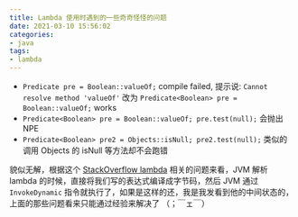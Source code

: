 ```yaml
---
title: Lambda 使用时遇到的一些奇奇怪怪的问题
date: 2021-03-10 15:56:02
categories:
- java
tags:
- lambda
---
```


* `Predicate pre = Boolean::valueOf;` compile failed, 提示说: `Cannot resolve method 'valueOf'` 改为 `Predicate<Boolean> pre = Boolean::valueOf;` works
* `Predicate<Boolean> pre = Boolean::valueOf; pre.test(null);` 会抛出 NPE
* `Predicate<Boolean> pre2 = Objects::isNull; pre2.test(null);` 类似的调用 Objects 的 isNull 等方法却不会跑错

貌似无解，根据这个 [StackOverflow lambda](https://stackoverflow.com/questions/29143803/java-lambdas-how-it-works-in-jvm-is-it-oop) 相关的问题来看，JVM 解析 lambda 的时候，直接将我们写的表达式编译成字节码，然后 JVM 通过 `InvokeDynamic` 指令就执行了，如果是这样的还，我是我发看到他的中间状态的，上面的那些问题看来只能通过经验来解决了 （；￣ェ￣）
